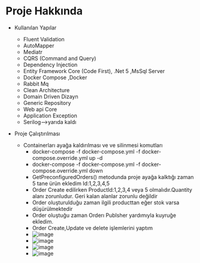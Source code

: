 # Proje Hakkında


* Kullanılan Yapılar
  *  Fluent Validation
  *  AutoMapper
  *  Mediatr 
  *  CQRS (Command and Query)
  *  Dependency Injection
  *  Entity Framework Core (Code First), .Net 5 ,MsSql Server
  *  Docker Compose ,Docker
  *  Rabbit Mq
  *  Clean Architecture
  *  Domain Driven Dizayn
  *  Generic Repository
  *  Web api Core
  *  Application  Exception
  * Serilog-->yarıda kaldı
  

* Proje Çalıştırılması
  *  Containerları ayağa kaldırılması ve ve silinmesi komutları
     *   docker-compose -f docker-compose.yml -f docker-compose.override.yml up -d
     *   docker-compose -f docker-compose.yml -f docker-compose.override.yml down
     *   GetPreconfiguredOrders() metodunda proje  ayağa kalktığı zaman 5 tane ürün ekledim Id:1,2,3,4,5 
     *   Order Create edilirken ProductId:1,2,3,4 veya 5 olmalıdır.Quantity alanı zorunludur. Geri kalan alanlar zorunlu değildir
     *   Order oluşturulduğu zaman ilgili producttan eğer stok varsa düşürülmektedir
     *   Order oluştuğu zaman Orderı Publsher yardımıyla  kuyruğe ekledim.
     *   Order Create,Update ve delete işlemlerini yaptım
     *  ![image](https://user-images.githubusercontent.com/80510214/150674043-a091a6c7-1af8-4dd5-a5d0-b1c58814b15a.png)
     *  ![image](https://user-images.githubusercontent.com/80510214/150674184-2b10706d-6b14-44bf-802e-2bf4c8f0dc54.png)
     *  ![image](https://user-images.githubusercontent.com/80510214/150674208-4f39498e-b35c-4f9c-bb60-6784c89b22c3.png)
     *  ![image](https://user-images.githubusercontent.com/80510214/150674317-4e6620f9-6d7b-4ceb-abc9-6a714360eedc.png)
 
 

  
 


  
 
